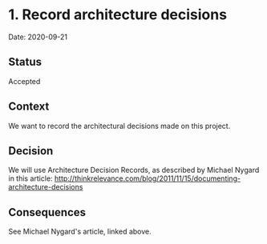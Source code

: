 # 1. Record architecture decisions

Date: 2020-09-21

## Status

Accepted

## Context

We want to record the architectural decisions made on this project.

## Decision

We will use Architecture Decision Records, as described by Michael
Nygard in this article: http://thinkrelevance.com/blog/2011/11/15/documenting-architecture-decisions

## Consequences

See Michael Nygard's article, linked above.